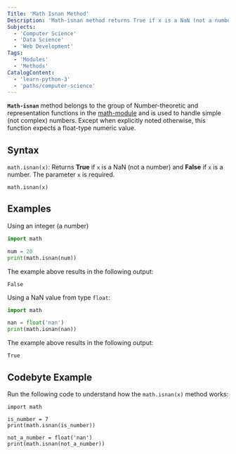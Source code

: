 ```yaml
---
Title: 'Math Isnan Method'
Description: 'Math-isnan method returns True if x is a NaN (not a number) and False if x is a number.'
Subjects:
  - 'Computer Science'
  - 'Data Science'
  - 'Web Development'
Tags:
  - 'Modules'
  - 'Methods'
CatalogContent:
  - 'learn-python-3'
  - 'paths/computer-science'
---
```


**`Math-isnan`** method belongs to the group of Number-theoretic and representation functions in the [math-module](https://www.codecademy.com/resources/docs/python/math-module) and is used to handle simple (not complex) numbers. Except when explicitly noted otherwise, this function expects a float-type numeric value.

## Syntax

`math.isnan(x)`: Returns **True** if `x` is a NaN (not a number) and **False** if `x` is a number. The parameter `x` is required.

```pseudo
math.isnan(x)
```

## Examples

Using an integer (a number)

```py
import math

num = 20
print(math.isnan(num))
```

The example above results in the following output:

```shell
False
```

Using a NaN value from type `float`:

```py
import math

nan = float('nan')
print(math.isnan(nan))
```

The example above results in the following output:

```shell
True
```

## Codebyte Example

Run the following code to understand how the `math.isnan(x)` method works:

```codebyte/python
import math

is_number = 7
print(math.isnan(is_number))

not_a_number = float('nan')
print(math.isnan(not_a_number))
```
